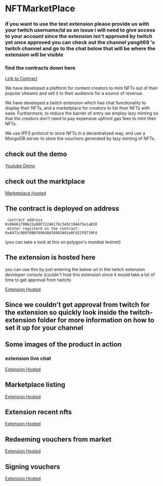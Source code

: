 # NFTMarketPlace

### if you want to use the test extension please provide us with your twitch username/id as an issue i will need to give access to your account since the extension isn't approved by twitch yet once approved you can check out the channel yangit69 's twitch channel and go to the chat below that will be where the extension will be visible

### find the contracts down here

[Link to Contract](https://github.com/ankitpal1029/NFTMarketPlace/blob/main/frontend-contracts/contracts/LazyNFT.sol)

We have developed a platform for content creators to mint NFTs out of their popular streams and sell it to their audience for a source of revenue.

We have developed a twitch extension which has chat functionality to display their NFTs, and a marketplace for creators to list their NFTs with ease.
Furthermore, to reduce the barrier of entry we employ lazy minting so that the creators don’t need to pay expensive upfront gas fees to mint their NFTs.

We use IPFS protocol to store NFTs in a decentralized way, and use a MongoDB server to store the vouchers generated by lazy minting of NFTs.

## check out the demo

[Youtube Demo](https://youtu.be/OrlQ0bd4NXs)

## check out the marktplace

[Marketplace Hosted](https://nft-streamer-marketplace.netlify.app/)

## The contract is deployed on address

```
 contract address                : 0x96661790622a98F72246178c545C19A675e1aB10
 minter registerd on the contract: 0xA973c909f0B8f096dA010903A91e0Fd22f8739Fd
```

(you can take a look at this on polygon's mumbai testnet)

## The extension is hosted here

you can use this by just entering the below url in the twitch extension developer console
(couldn't host this extension since it would take a lot of time to get approval from twitch)

[Extension Hosted](https://twitch-extension-nft.netlify.app/)

## Since we couldn't get approval from twitch for the extension so quickly look inside the twitch-extension folder for more information on how to set it up for your channel

## Some images of the product in action

### extension live chat

[Extension Hosted](./repo-assets/extension-chat.png)

## Marketplace listing

[Extension Hosted](./repo-assets/marketplace-list.png)

## Extension recent nfts

[Extension Hosted](./repo-assets/recent-nfts.png)

## Redeeming vouchers from market

[Extension Hosted](./repo-assets/redeem-voucher.png)

## Signing vouchers

[Extension Hosted](./repo-assets/sign-voucher.png)
